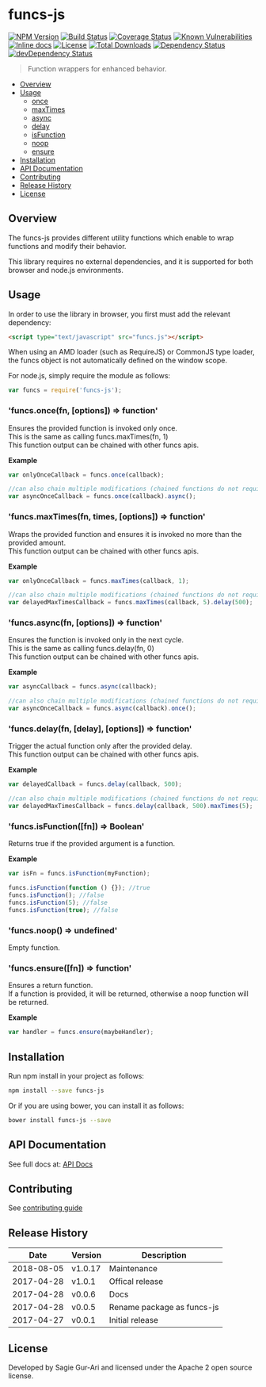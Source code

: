 # funcs-js

[![NPM Version](http://img.shields.io/npm/v/funcs-js.svg?style=flat)](https://www.npmjs.org/package/funcs-js) [![Build Status](https://travis-ci.org/sagiegurari/funcs-js.svg)](http://travis-ci.org/sagiegurari/funcs-js) [![Coverage Status](https://coveralls.io/repos/sagiegurari/funcs-js/badge.svg)](https://coveralls.io/r/sagiegurari/funcs-js) [![Known Vulnerabilities](https://snyk.io/test/github/sagiegurari/funcs-js/badge.svg)](https://snyk.io/test/github/sagiegurari/funcs-js) [![Inline docs](http://inch-ci.org/github/sagiegurari/funcs-js.svg?branch=master)](http://inch-ci.org/github/sagiegurari/funcs-js) [![License](https://img.shields.io/npm/l/funcs-js.svg?style=flat)](https://github.com/sagiegurari/funcs-js/blob/master/LICENSE) [![Total Downloads](https://img.shields.io/npm/dt/funcs-js.svg?style=flat)](https://www.npmjs.org/package/funcs-js) [![Dependency Status](https://david-dm.org/sagiegurari/funcs-js.svg)](https://david-dm.org/sagiegurari/funcs-js) [![devDependency Status](https://david-dm.org/sagiegurari/funcs-js/dev-status.svg)](https://david-dm.org/sagiegurari/funcs-js?type=dev)

> Function wrappers for enhanced behavior.

* [Overview](#overview)
* [Usage](#usage)
  * [once](#usage-once)
  * [maxTimes](#usage-maxTimes)
  * [async](#usage-async)
  * [delay](#usage-delay)
  * [isFunction](#usage-isFunction)
  * [noop](#usage-noop)
  * [ensure](#usage-ensure)
* [Installation](#installation)
* [API Documentation](docs/api.md)
* [Contributing](.github/CONTRIBUTING.md)
* [Release History](#history)
* [License](#license)

<a name="overview"></a>
## Overview
The funcs-js provides different utility functions which enable to wrap functions and modify their behavior.

This library requires no external dependencies, and it is supported for both browser and node.js environments.

<a name="usage"></a>
## Usage
In order to use the library in browser, you first must add the relevant dependency:

```html
<script type="text/javascript" src="funcs.js"></script>
```

When using an AMD loader (such as RequireJS) or CommonJS type loader, the funcs object is not automatically defined on the window scope.

For node.js, simply require the module as follows:

````js
var funcs = require('funcs-js');
````

<a name="usage-once"></a>
<!-- markdownlint-disable MD009 MD031 MD036 -->
### 'funcs.once(fn, [options]) ⇒ function'
Ensures the provided function is invoked only once.<br>
This is the same as calling funcs.maxTimes(fn, 1)<br>
This function output can be chained with other funcs apis.

**Example**  
````js
var onlyOnceCallback = funcs.once(callback);

//can also chain multiple modifications (chained functions do not require original function as argument)
var asyncOnceCallback = funcs.once(callback).async();
````
<!-- markdownlint-enable MD009 MD031 MD036 -->

<a name="usage-maxTimes"></a>
<!-- markdownlint-disable MD009 MD031 MD036 -->
### 'funcs.maxTimes(fn, times, [options]) ⇒ function'
Wraps the provided function and ensures it is invoked no more than the provided amount.<br>
This function output can be chained with other funcs apis.

**Example**  
````js
var onlyOnceCallback = funcs.maxTimes(callback, 1);

//can also chain multiple modifications (chained functions do not require original function as argument)
var delayedMaxTimesCallback = funcs.maxTimes(callback, 5).delay(500);
````
<!-- markdownlint-enable MD009 MD031 MD036 -->

<a name="usage-async"></a>
<!-- markdownlint-disable MD009 MD031 MD036 -->
### 'funcs.async(fn, [options]) ⇒ function'
Ensures the function is invoked only in the next cycle.<br>
This is the same as calling funcs.delay(fn, 0)<br>
This function output can be chained with other funcs apis.

**Example**  
````js
var asyncCallback = funcs.async(callback);

//can also chain multiple modifications (chained functions do not require original function as argument)
var asyncOnceCallback = funcs.async(callback).once();
````
<!-- markdownlint-enable MD009 MD031 MD036 -->

<a name="usage-delay"></a>
<!-- markdownlint-disable MD009 MD031 MD036 -->
### 'funcs.delay(fn, [delay], [options]) ⇒ function'
Trigger the actual function only after the provided delay.<br>
This function output can be chained with other funcs apis.

**Example**  
````js
var delayedCallback = funcs.delay(callback, 500);

//can also chain multiple modifications (chained functions do not require original function as argument)
var delayedMaxTimesCallback = funcs.delay(callback, 500).maxTimes(5);
````
<!-- markdownlint-enable MD009 MD031 MD036 -->

<a name="usage-isFunction"></a>
<!-- markdownlint-disable MD009 MD031 MD036 -->
### 'funcs.isFunction([fn]) ⇒ Boolean'
Returns true if the provided argument is a function.

**Example**  
````js
var isFn = funcs.isFunction(myFunction);

funcs.isFunction(function () {}); //true
funcs.isFunction(); //false
funcs.isFunction(5); //false
funcs.isFunction(true); //false
````
<!-- markdownlint-enable MD009 MD031 MD036 -->

<a name="usage-noop"></a>
<!-- markdownlint-disable MD009 MD031 MD036 -->
### 'funcs.noop() ⇒ undefined'
Empty function.

<!-- markdownlint-enable MD009 MD031 MD036 -->

<a name="usage-ensure"></a>
<!-- markdownlint-disable MD009 MD031 MD036 -->
### 'funcs.ensure([fn]) ⇒ function'
Ensures a return function.<br>
If a function is provided, it will be returned, otherwise a noop function will be returned.

**Example**  
````js
var handler = funcs.ensure(maybeHandler);
````
<!-- markdownlint-enable MD009 MD031 MD036 -->

<a name="installation"></a>
## Installation
Run npm install in your project as follows:

```sh
npm install --save funcs-js
```

Or if you are using bower, you can install it as follows:

```sh
bower install funcs-js --save
```

## API Documentation
See full docs at: [API Docs](docs/api.md)

## Contributing
See [contributing guide](.github/CONTRIBUTING.md)

<a name="history"></a>
## Release History

| Date        | Version | Description |
| ----------- | ------- | ----------- |
| 2018-08-05  | v1.0.17 | Maintenance |
| 2017-04-28  | v1.0.1  | Offical release |
| 2017-04-28  | v0.0.6  | Docs |
| 2017-04-28  | v0.0.5  | Rename package as funcs-js |
| 2017-04-27  | v0.0.1  | Initial release |

<a name="license"></a>
## License
Developed by Sagie Gur-Ari and licensed under the Apache 2 open source license.
